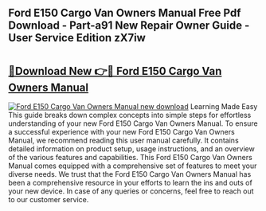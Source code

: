 ## Ford E150 Cargo Van Owners Manual Free Pdf Download - Part-a91 New Repair Owner Guide - User Service Edition zX7iw

# <h2><a href="http://bc6691.oget.top/?id=Ford+E150+Cargo+Van+Owners+Manual">🔗Download New 👉🔴 Ford E150 Cargo Van Owners Manual</a></h2>

[![Ford E150 Cargo Van Owners Manual new download](https://i.imgur.com/5g1atiW.png)](http://bc6691.oget.top/?id=Ford+E150+Cargo+Van+Owners+Manual)
Learning Made Easy This guide breaks down complex concepts into simple steps for effortless understanding of your new Ford E150 Cargo Van Owners Manual. To ensure a successful experience with your new Ford E150 Cargo Van Owners Manual, we recommend reading this user manual carefully. It contains detailed information on product setup, usage instructions, and an overview of the various features and capabilities. This Ford E150 Cargo Van Owners Manual comes equipped with a comprehensive set of features to meet your diverse needs. We trust that the Ford E150 Cargo Van Owners Manual has been a comprehensive resource in your efforts to learn the ins and outs of your new device. In case of any queries or concerns, feel free to reach out to our customer service.
